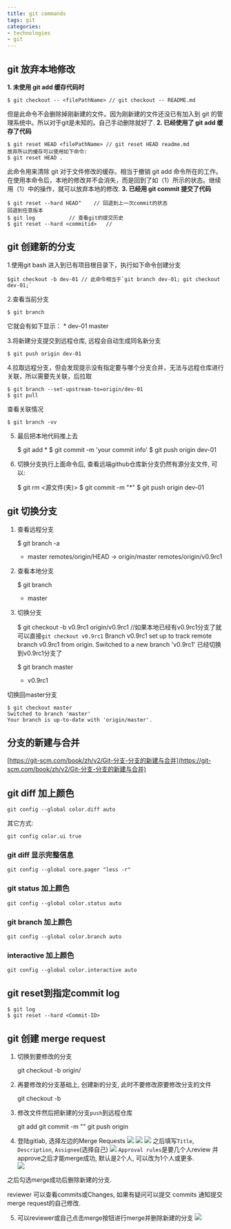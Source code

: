 ```yaml
---
title: git commands
tags: git
categories:
- technologies
- git
---
```


## **git 放弃本地修改**
**1. 未使用 git add 缓存代码时**

	$ git checkout -- <filePathName> // git checkout -- README.md
但是此命令不会删除掉刚新建的文件。因为刚新建的文件还没已有加入到 git 的管理系统中。所以对于git是未知的。自己手动删除就好了.
**2. 已经使用了  git add 缓存了代码**

	$ git reset HEAD <filePathName> // git reset HEAD readme.md
	放弃所以的缓存可以使用如下命令:
	$ git reset HEAD .
此命令用来清除 git  对于文件修改的缓存。相当于撤销 git add 命令所在的工作。在使用本命令后，本地的修改并不会消失，而是回到了如（1）所示的状态。继续用（1）中的操作，就可以放弃本地的修改.
**3. 已经用 git commit  提交了代码**

	$ git reset --hard HEAD^	// 回退到上一次commit的状态
	回退到任意版本
	$ git log			// 查看git的提交历史
	$ git reset --hard <commitid>	//

## **git 创建新的分支**
1.使用git bash 进入到已有项目根目录下，执行如下命令创建分支


	$git checkout -b dev-01	// 此命令相当于`git branch dev-01; git checkout dev-01;`
2.查看当前分支


	$ git branch
它就会有如下显示：
	* dev-01
	  master

3.将新建分支提交到远程仓库, 远程会自动生成同名新分支


	$ git push origin dev-01
4.拉取远程分支，但会发现提示没有指定要与哪个分支合并，无法与远程仓库进行关联，所以需要先关联，后拉取


	$ git branch --set-upstream-to=origin/dev-01
	$ git pull
查看关联情况

	$ git branch -vv
5. 最后把本地代码推上去


	$ git add *
	$ git commit -m 'your commit info'
	$ git push origin dev-01
6. 切换分支执行上面命令后, 查看远端github仓库新分支仍然有源分支文件, 可以:


	$ git rm <源文件(夹)>
	$ git commit -m "*"
	$ git push origin dev-01

## **git 切换分支**
1. 查看远程分支


	$ git branch -a
	* master
	remotes/origin/HEAD -> origin/master
	remotes/origin/v0.9rc1

2. 查看本地分支


	$ git branch
	* master

3. 切换分支


	$ git checkout -b v0.9rc1 origin/v0.9rc1	//如果本地已经有v0.9rc1分支了就可以直接`git checkout v0.9rc1`
	Branch v0.9rc1 set up to track remote branch v0.9rc1 from origin.
	Switched to a new branch 'v0.9rc1'
已经切换到v0.9rc1分支了

	$ git branch
	master
	* v0.9rc1

切换回master分支

	$ git checkout master
	Switched to branch 'master'
	Your branch is up-to-date with 'origin/master'.

## **分支的新建与合并**
[https://git-scm.com/book/zh/v2/Git-分支-分支的新建与合并](https://git-scm.com/book/zh/v2/Git-分支-分支的新建与合并)


## **git diff 加上颜色**

	git config --global color.diff auto
其它方式:

	git config color.ui true
### **git diff 显示完整信息**

	git config --global core.pager "less -r"

### **git status 加上颜色**

	git config --global color.status auto

### **git branch 加上颜色**

	git config --global color.branch auto

### **interactive 加上颜色**

	git config --global color.interactive auto


## **git reset到指定commit log**

	$ git log
	$ git reset --hard <Commit-ID>

## **git 创建 merge request**
1. 切换到要修改的分支


	git checkout -b <BRANCH> origin/<BRANCH>
2. 再要修改的分支基础上, 创建新的分支, 此时不要修改原要修改分支的文件


	git checkout -b <NEW-BRANCH-NAME>
3. 修改文件然后把新建的分支`push`到远程仓库


	git add <FILE>
	git commit -m "<COMMENTS>"
	git push origin <NEW-BRANCH-NAME>
4. 登陆gitlab, 选择左边的Merge Requests
![](merge_request_01.JPG)
![](merge_request_02.JPG)
![](merge_request_03.JPG)
之后填写`Title`, `Description`, `Assignee`(选择自己)
![](merge_request_04.JPG)
`Approval rules`是要几个人review 并approve之后才能merge成功, 默认是2个人, 可以改为1个人或更多.  
![](merge_request_05.JPG)

之后勾选merge成功后删除新建的分支.  

reviewer 可以查看commits或Changes, 如果有疑问可以提交 commits 通知提交merge request的自己修改.  

5. 可以reviewer或自己点击merge按钮进行merge并删除新建的分支
![](merge_request_06.JPG)




